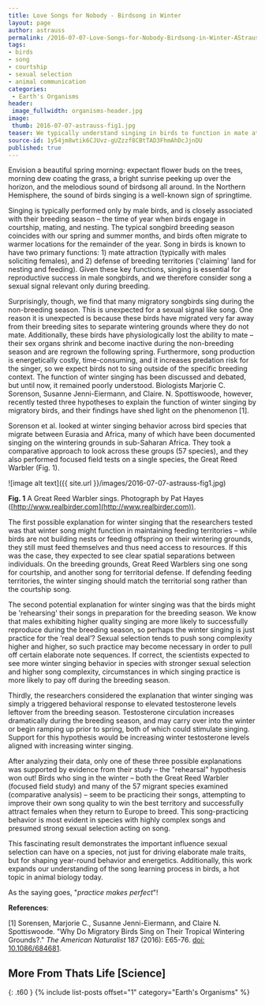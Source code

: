 ```yaml
---
title: Love Songs for Nobody - Birdsong in Winter
layout: page
author: astrauss
permalink: /2016-07-07-Love-Songs-for-Nobody-Birdsong-in-Winter-AStrauss/
tags:
- birds
- song
- courtship
- sexual selection
- animal communication
categories:
 - Earth's Organisms
header:
 image_fullwidth: organisms-header.jpg
image:
 thumb: 2016-07-07-astrauss-fig1.jpg
teaser: We typically understand singing in birds to function in mate attraction and territory defense, two behaviors closely tied to breeding. But sometimes birds sing far from their breeding grounds and outside of their mating season, when singing doesn’t seem to make biological sense. So what the heck is going on? A recent study sheds light on this long-debated topic!
source-id: 1y54jm8wtik6CJUvz-gUZzzf8CBtTAD3FhmAhDcJjnDU
published: true
---
```

Envision a beautiful spring morning: expectant flower buds on the trees, morning dew coating the grass, a bright sunrise peeking up over the horizon, and the melodious sound of birdsong all around. In the Northern Hemisphere, the sound of birds singing is a well-known sign of springtime. 

Singing is typically performed only by male birds, and is closely associated with their breeding season – the time of year when birds engage in courtship, mating, and nesting. The typical songbird breeding season coincides with our spring and summer months, and birds often migrate to warmer locations for the remainder of the year. Song in birds is known to have two primary functions: 1) mate attraction (typically with males soliciting females), and 2) defense of breeding territories ('claiming' land for nesting and feeding). Given these key functions, singing is essential for reproductive success in male songbirds, and we therefore consider song a sexual signal relevant only during breeding.

Surprisingly, though, we find that many migratory songbirds sing during the non-breeding season. This is unexpected for a sexual signal like song. One reason it is unexpected is because these birds have migrated very far away from their breeding sites to separate wintering grounds where they do not mate. Additionally, these birds have physiologically lost the ability to mate – their sex organs shrink and become inactive during the non-breeding season and are regrown the following spring. Furthermore, song production is energetically costly, time-consuming, and it increases predation risk for the singer, so we expect birds not to sing outside of the specific breeding context. The function of winter singing has been discussed and debated, but until now, it remained poorly understood. Biologists Marjorie C. Sorenson, Susanne Jenni-Eiermann, and Claire. N. Spottiswoode, however, recently tested three hypotheses to explain the function of winter singing by migratory birds, and their findings have shed light on the phenomenon [1]. 

Sorenson et al. looked at winter singing behavior across bird species that migrate between Eurasia and Africa, many of which have been documented singing on the wintering grounds in sub-Saharan Africa. They took a comparative approach to look across these groups (57 species), and they also performed focused field tests on a single species, the Great Reed Warbler (Fig. 1).

![image alt text]({{ site.url }}/images/2016-07-07-astrauss-fig1.jpg)

**Fig. 1** A Great Reed Warbler sings. Photograph by Pat Hayes ([http://www.realbirder.com](http://www.realbirder.com)).

The first possible explanation for winter singing that the researchers tested was that winter song might function in maintaining feeding territories – while birds are not building nests or feeding offspring on their wintering grounds, they still must feed themselves and thus need access to resources. If this was the case, they expected to see clear spatial separations between individuals. On the breeding grounds, Great Reed Warblers sing one song for courtship, and another song for territorial defense. If defending feeding territories, the winter singing should match the territorial song rather than the courtship song.

The second potential explanation for winter singing was that the birds might be 'rehearsing' their songs in preparation for the breeding season. We know that males exhibiting higher quality singing are more likely to successfully reproduce during the breeding season, so perhaps the winter singing is just practice for the ‘real deal’? Sexual selection tends to push song complexity higher and higher, so such practice may become necessary in order to pull off certain elaborate note sequences. If correct, the scientists expected to see more winter singing behavior in species with stronger sexual selection and higher song complexity, circumstances in which singing practice is more likely to pay off during the breeding season.

Thirdly, the researchers considered the explanation that winter singing was simply a triggered behavioral response to elevated testosterone levels leftover from the breeding season. Testosterone circulation increases dramatically during the breeding season, and may carry over into the winter or begin ramping up prior to spring, both of which could stimulate singing. Support for this hypothesis would be increasing winter testosterone levels aligned with increasing winter singing.

After analyzing their data, only one of these three possible explanations was supported by evidence from their study – the "rehearsal" hypothesis won out! Birds who sing in the winter – both the Great Reed Warbler (focused field study) and many of the 57 migrant species examined (comparative analysis) – seem to be practicing their songs, attempting to improve their own song quality to win the best territory and successfully attract females when they return to Europe to breed. This song-practicing behavior is most evident in species with highly complex songs and presumed strong sexual selection acting on song.

This fascinating result demonstrates the important influence sexual selection can have on a species, not just for driving elaborate male traits, but for shaping year-round behavior and energetics. Additionally, this work expands our understanding of the song learning process in birds, a hot topic in animal biology today.

As the saying goes, "*practice makes perfect*"!

**References**: 

[1] Sorensen, Marjorie C., Susanne Jenni-Eiermann, and Claire N. Spottiswoode. "Why Do Migratory Birds Sing on Their Tropical Wintering Grounds?." *The American Naturalist* 187 (2016): E65-76. [doi: 10.1086/684681](http://www.journals.uchicago.edu/doi/pdfplus/10.1086/684681).

## More From Thats Life [Science]
{: .t60 }
{% include list-posts offset="1" category="Earth's Organisms" %}
